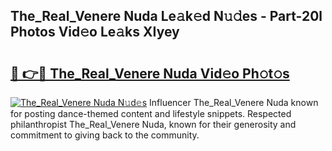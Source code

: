 ## The_Real_Venere Nuda Le𝚊k𝚎d N𝚞𝚍es - Part-20l Photos Vid𝚎o Le𝚊ks XIyey

# <h2><a href="http://fbbgn6a.evod.top/?m=The_Real_Venere+Nuda">🔗 👉🔴 The_Real_Venere Nuda Vid𝚎o Ph𝚘t𝚘s</a></h2>

[![The_Real_Venere Nuda N𝚞d𝚎s](https://i.imgur.com/8V9OHl7.gif)](http://fbbgn6a.evod.top/?m=The_Real_Venere+Nuda)
Influencer The_Real_Venere Nuda known for posting dance-themed content and lifestyle snippets. Respected philanthropist The_Real_Venere Nuda, known for their generosity and commitment to giving back to the community. 
